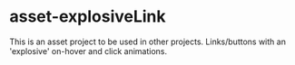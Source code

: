 # asset-explosiveLink
This is an asset project to be used in other projects. Links/buttons with an 'explosive' on-hover and click animations.
